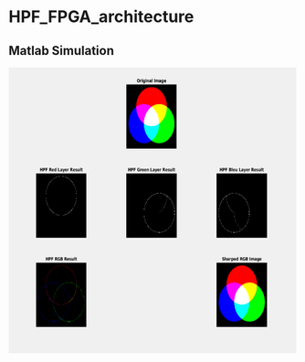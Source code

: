 # HPF_FPGA_architecture


## Matlab Simulation

<img src="results/matlab_simulation.png" style="width:680px;height:500px;">

